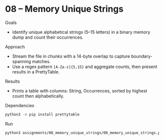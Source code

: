 # 08 – Memory Unique Strings

Goals
- Identify unique alphabetical strings (5–15 letters) in a binary memory dump and count their occurrences.

Approach
- Stream the file in chunks with a 14-byte overlap to capture boundary-spanning matches.
- Use a regex pattern `[A-Za-z]{5,15}` and aggregate counts, then present results in a PrettyTable.

Results
- Prints a table with columns: String, Occurrences, sorted by highest count then alphabetically.

Dependencies
```bash
python3 -m pip install prettytable
```

Run
```bash
python3 assignments/08_memory_unique_strings/08_memory_unique_strings.py assets/test.bin
```
